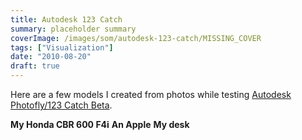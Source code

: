 ```yaml
---
title: Autodesk 123 Catch
summary: placeholder summary
coverImage: /images/som/autodesk-123-catch/MISSING_COVER
tags: ["Visualization"]
date: "2010-08-20"
draft: true
---
```


Here are a few models I created from photos while testing [Autodesk Photofly/123 Catch Beta](http://www.123dapp.com/catch).

<!-- more -->

**My Honda CBR 600 F4i** **An Apple** **My desk**
